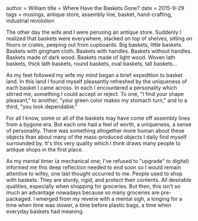<metadata>
author = William
title = Where Have the Baskets Gone?
date = 2015-9-29
tags = musings, antique store, assembly line, basket, hand-crafting, industrial revolution
</metadata>

The other day the wife and I were perusing an antique store.  Suddenly I realized that baskets were everywhere, stacked on top of shelves, sitting on floors or crates, peeping out from cupboards.  Big baskets, little baskets.  Baskets with gingham cloth.  Baskets with handles.  Baskets without handles.  Baskets made of dark wood.  Baskets made of light wood.  Woven lath baskets, thick lath baskets, round baskets, oval baskets, tall baskets...

As my feet followed my wife my mind began a brief expedition to basket land.  In this land I found myself pleasantly refreshed by the uniqueness of each basket I came across.  In each I encountered a personality which stirred me, something I could accept or reject.   To one, "I find your shape pleasant," to another, "your green color makes my stomach turn," and to a third, "you look dependable."

For all I know, some or all of the baskets may have come off assembly lines from a bygone era.  But each one had a feel of worth, a uniqueness, a sense of personality.  There was something altogether more human about these objects than about many of the mass-produced objects I daily find myself surrounded by.  It's this very quality which I think draws many people to antique shops in the first place.

As my mental timer (a mechanical one; I've refused to "upgrade" to digital) informed me this deep reflection needed to end soon so I would remain attentive to wifey, one last thought occurred to me.  People used to shop with baskets.  They are sturdy, rigid, and protect their contents.  All desirable qualities, especially when shopping for groceries.  But then, this isn't so much an advantage nowadays because so many groceries are pre-packaged.  I emerged from my reverie with a mental sigh, a longing for a time when time was slower, a time before plastic bags, a time when everyday baskets had meaning.
